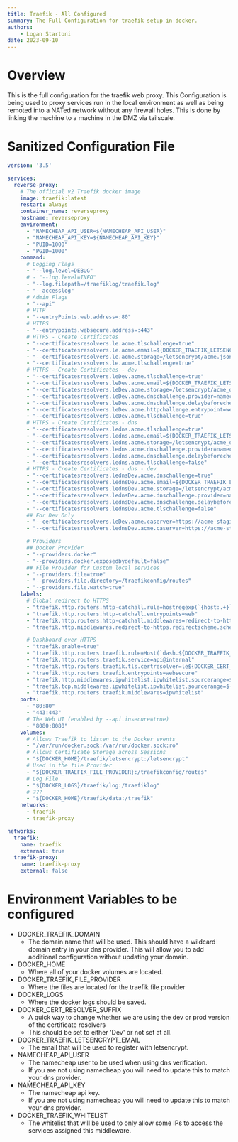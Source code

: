```yaml
---
title: Traefik - All Configured
summary: The Full Configuration for traefik setup in docker.
authors:
    - Logan Startoni
date: 2023-09-10
---
```

# Overview
This is the full configuration for the traefik web proxy. This Configuration is being used to proxy services run in the local environment as well as being remoted into a NATed network without any firewall holes. This is done by linking the machine to a machine in the DMZ via tailscale. 

# Sanitized Configuration File
```yaml
version: '3.5'

services:
  reverse-proxy:
    # The official v2 Traefik docker image
    image: traefik:latest
    restart: always
    container_name: reverseproxy
    hostname: reverseproxy
    environment:
      - "NAMECHEAP_API_USER=${NAMECHEAP_API_USER}"
      - "NAMECHEAP_API_KEY=${NAMECHEAP_API_KEY}"
      - "PUID=1000"
      - "PGID=1000"
    command:
      # Logging Flags
      - "--log.level=DEBUG"
      # - "--log.level=INFO"
      - "--log.filepath=/traefiklog/traefik.log"
      - "--accesslog"
      # Admin Flags
      - "--api"
      # HTTP
      - "--entryPoints.web.address=:80"
      # HTTPS
      - "--entrypoints.websecure.address=:443"
      # HTTPS - Create Certificates
      - "--certificatesresolvers.le.acme.tlschallenge=true"
      - "--certificatesresolvers.le.acme.email=${DOCKER_TRAEFIK_LETSENCRYPT_EMAIL}"
      - "--certificatesresolvers.le.acme.storage=/letsencrypt/acme.json"
      - "--certificatesresolvers.le.acme.tlschallenge=true"
      # HTTPS - Create Certificates - dev
      - "--certificatesresolvers.leDev.acme.tlschallenge=true"
      - "--certificatesresolvers.leDev.acme.email=${DOCKER_TRAEFIK_LETSENCRYPT_EMAIL}"
      - "--certificatesresolvers.leDev.acme.storage=/letsencrypt/acme_dev.json"
      - "--certificatesresolvers.leDev.acme.dnschallenge.provider=namecheap"
      - "--certificatesresolvers.leDev.acme.dnschallenge.delaybeforecheck=30"
      - "--certificatesresolvers.leDev.acme.httpchallenge.entrypoint=web"
      - "--certificatesresolvers.leDev.acme.tlschallenge=true"
      # HTTPS - Create Certificates - dns
      - "--certificatesresolvers.ledns.acme.tlschallenge=true"
      - "--certificatesresolvers.ledns.acme.email=${DOCKER_TRAEFIK_LETSENCRYPT_EMAIL}"
      - "--certificatesresolvers.ledns.acme.storage=/letsencrypt/acme_dns.json"
      - "--certificatesresolvers.ledns.acme.dnschallenge.provider=namecheap"
      - "--certificatesresolvers.ledns.acme.dnschallenge.delaybeforecheck=30"
      - "--certificatesresolvers.ledns.acme.tlschallenge=false"
      # HTTPS - Create Certificates - dns - dev
      - "--certificatesresolvers.lednsDev.acme.dnschallenge=true"
      - "--certificatesresolvers.lednsDev.acme.email=${DOCKER_TRAEFIK_LETSENCRYPT_EMAIL}"
      - "--certificatesresolvers.lednsDev.acme.storage=/letsencrypt/acme_dev_dns.json"
      - "--certificatesresolvers.lednsDev.acme.dnschallenge.provider=namecheap"
      - "--certificatesresolvers.lednsDev.acme.dnschallenge.delaybeforecheck=30"
      - "--certificatesresolvers.lednsDev.acme.tlschallenge=false"
      ## For Dev Only
      - "--certificatesresolvers.leDev.acme.caserver=https://acme-staging-v02.api.letsencrypt.org/directory"
      - "--certificatesresolvers.lednsDev.acme.caserver=https://acme-staging-v02.api.letsencrypt.org/directory"

      # Providers
      ## Docker Provider
      - "--providers.docker"
      - "--providers.docker.exposedbydefault=false"
      ## File Provider for Custom local services
      - "--providers.file=true"
      - "--providers.file.directory=/traefikconfig/routes"
      - "--providers.file.watch=true"
    labels:
      # Global redirect to HTTPS
      - "traefik.http.routers.http-catchall.rule=hostregexp(`{host:.+}`)"
      - "traefik.http.routers.http-catchall.entrypoints=web"
      - "traefik.http.routers.http-catchall.middlewares=redirect-to-https"
      - "traefik.http.middlewares.redirect-to-https.redirectscheme.scheme=https"

      # Dashboard over HTTPS
      - "traefik.enable=true"
      - "traefik.http.routers.traefik.rule=Host(`dash.${DOCKER_TRAEFIK_DOMAIN}`)"
      - "traefik.http.routers.traefik.service=api@internal"
      - "traefik.http.routers.traefik.tls.certresolver=le${DOCKER_CERT_RESOLVER_SUFFIX}"
      - "traefik.http.routers.traefik.entrypoints=websecure"
      - "traefik.http.middlewares.ipwhitelist.ipwhitelist.sourcerange=${DOCKER_TRAEFIK_WHITELIST}"
      - "traefik.tcp.middlewares.ipwhitelist.ipwhitelist.sourcerange=${DOCKER_TRAEFIK_WHITELIST}"
      - "traefik.http.routers.traefik.middlewares=ipwhitelist"
    ports:
      - "80:80"
      - "443:443"
      # The Web UI (enabled by --api.insecure=true)
      - "8080:8080"
    volumes:
      # Allows Traefik to listen to the Docker events
      - "/var/run/docker.sock:/var/run/docker.sock:ro"
      # Allows Certificate Storage across Sessions
      - "${DOCKER_HOME}/traefik/letsencrypt:/letsencrypt"
      # Used in the file Provider
      - "${DOCKER_TRAEFIK_FILE_PROVIDER}:/traefikconfig/routes"
      # Log File
      - "${DOCKER_LOGS}/traefik/log:/traefiklog"
      # ???
      - "${DOCKER_HOME}/traefik/data:/traefik"
    networks:
      - traefik
      - traefik-proxy

networks:
  traefik:
    name: traefik
    external: true
  traefik-proxy:
    name: traefik-proxy
    external: false

```

# Environment Variables to be configured
- DOCKER_TRAEFIK_DOMAIN
    - The domain name that will be used. This should have a wildcard domain entry in your dns provider. This will allow you to add additional configuration without updating your domain.
- DOCKER_HOME
    - Where all of your docker volumes are located. 
- DOCKER_TRAEFIK_FILE_PROVIDER
    - Where the files are located for the traefik file provider
- DOCKER_LOGS
    - Where the docker logs should be saved. 
- DOCKER_CERT_RESOLVER_SUFFIX
    - A quick way to change whether we are using the dev or prod version of the certificate resolvers
    - This should be set to either 'Dev' or not set at all. 
- DOCKER_TRAEFIK_LETSENCRYPT_EMAIL
    - The email that will be used to register with letsencrypt. 
- NAMECHEAP_API_USER
    - The namecheap user to be used when using dns verification. 
    - If you are not using namecheap you will need to update this to match your dns provider.
- NAMECHEAP_API_KEY
    - The namecheap api key.
    - If you are not using namecheap you will need to update this to match your dns provider.
- DOCKER_TRAEFIK_WHITELIST
    - The whitelist that will be used to only allow some IPs to access the services assigned this middleware.